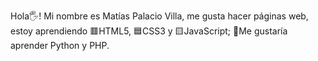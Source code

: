 Hola🖐️! Mi nombre es Matías Palacio Villa,
me gusta hacer páginas web, estoy
aprendiendo 🟥HTML5, 🟦CSS3 y 🟨JavaScript;
🚀Me gustaría aprender Python y PHP.

